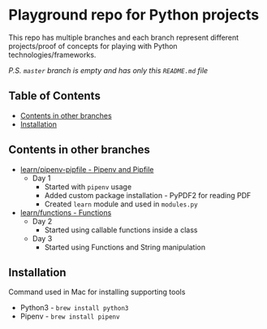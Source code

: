 # Playground repo for Python projects
This repo has multiple branches and each branch represent different projects/proof of concepts for playing with Python technologies/frameworks.

_P.S. `master` branch is empty and has only this `README.md` file_

## Table of Contents
- [Contents in other branches](#contents-in-other-branches)
- [Installation](#installation)

## Contents in other branches
- [learn/pipenv-pipfile - Pipenv and Pipfile](https://github.com/TechPrimers/python-playground/tree/learn/pipenv-pipfile)
  - Day 1 
    - Started with `pipenv` usage
    - Added custom package installation - PyPDF2 for reading PDF
    - Created `learn` module and used in `modules.py`
- [learn/functions - Functions](https://github.com/TechPrimers/python-playground/tree/learn/functions)
  - Day 2
    - Started using callable functions inside a class
  - Day 3
    - Started using Functions and String manipulation

## Installation
Command used in Mac for installing supporting tools
- Python3 - `brew install python3`
- Pipenv - `brew install pipenv`
